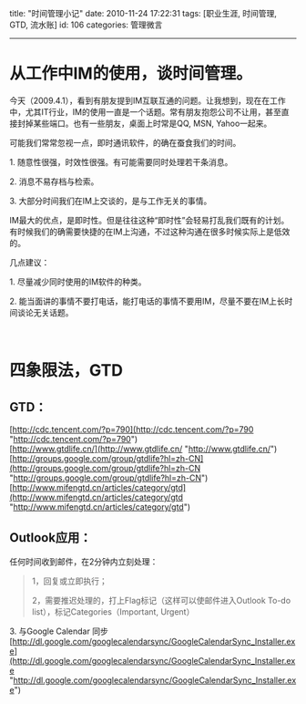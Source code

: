 title: "时间管理小记"
date: 2010-11-24 17:22:31
tags: [职业生涯, 时间管理, GTD, 流水账]
id: 106
categories: 管理微言

---

# 从工作中IM的使用，谈时间管理。

今天（2009.4.1），看到有朋友提到IM互联互通的问题。让我想到，现在在工作中，尤其IT行业，IM的使用一直是一个话题。常有朋友抱怨公司不让用，甚至直接封掉某些端口。也有一些朋友，桌面上时常是QQ, MSN, Yahoo一起来。

可能我们常常忽视一点，即时通讯软件，的确在蚕食我们的时间。

<!--more-->

1\. 随意性很强，时效性很强。有可能需要同时处理若干条消息。

2\. 消息不易存档与检索。

3\. 大部分时间我们在IM上交谈的，是与工作无关的事情。

IM最大的优点，是即时性。但是往往这种“即时性”会轻易打乱我们既有的计划。有时候我们的确需要快捷的在IM上沟通，不过这种沟通在很多时候实际上是低效的。

几点建议：

1\. 尽量减少同时使用的IM软件的种类。

2\. 能当面讲的事情不要打电话，能打电话的事情不要用IM，尽量不要在IM上长时间谈论无关话题。

&#160;

# 四象限法，GTD

## GTD：

[http://cdc.tencent.com/?p=790](http://cdc.tencent.com/?p=790 "http://cdc.tencent.com/?p=790")     
[http://www.gtdlife.cn/](http://www.gtdlife.cn/ "http://www.gtdlife.cn/")     
[http://groups.google.com/group/gtdlife?hl=zh-CN](http://groups.google.com/group/gtdlife?hl=zh-CN "http://groups.google.com/group/gtdlife?hl=zh-CN")     
[http://www.mifengtd.cn/articles/category/gtd](http://www.mifengtd.cn/articles/category/gtd "http://www.mifengtd.cn/articles/category/gtd")

## Outlook应用：

任何时间收到邮件，在2分钟内立刻处理：
  > 1，回复或立即执行；
> 
> 2，需要推迟处理的，打上Flag标记（这样可以使邮件进入Outlook To-do list），标记Categories（Important, Urgent）  

3\. 与Google Calendar 同步    
[http://dl.google.com/googlecalendarsync/GoogleCalendarSync_Installer.exe](http://dl.google.com/googlecalendarsync/GoogleCalendarSync_Installer.exe "http://dl.google.com/googlecalendarsync/GoogleCalendarSync_Installer.exe")